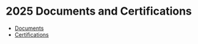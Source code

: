 # 2025 Documents and Certifications

- [Documents](./documents/README.md)
- [Certifications](./certifications/README.md)
